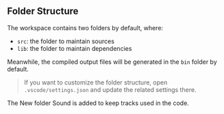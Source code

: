 ## Folder Structure

The workspace contains two folders by default, where:

- `src`: the folder to maintain sources
- `lib`: the folder to maintain dependencies


Meanwhile, the compiled output files will be generated in the `bin` folder by default.

> If you want to customize the folder structure, open `.vscode/settings.json` and update the related settings there.

 The New folder Sound is added to keep tracks used in the code.
 
